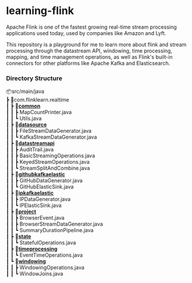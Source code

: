 # learning-flink
Apache Flink is one of the fastest growing real-time stream processing 
applications used today, used by companies like 
Amazon and Lyft. 

This repository is a playground for me to learn more about flink and stream 
processing through the datastream API, windowing, time processing, mapping, 
and time management operations, as well as Flink's built-in connectors for 
other platforms like Apache Kafka and Elasticsearch.

### Directory Structure

📦src/main/java <br/>
┣ 📂com.flinklearn.realtime <br/>
┃ ┣ 📂[**common**]() <br/>
┃ ┃ ┣ MapCountPrinter.java <br/>
┃ ┃ ┗ Utils.java <br/>
┃ ┣ 📂[**datasource**]() <br/>
┃ ┃ ┣ FileStreamDataGenerator.java <br/>
┃ ┃ ┗ KafkaStreamDataGenerator.java <br/>
┃ ┣ 📂[**datastreamapi**]() <br/>
┃ ┃ ┣ AuditTrail.java <br/>
┃ ┃ ┣ BasicStreamingOperations.java <br/>
┃ ┃ ┣ KeyedStreamOperations.java <br/>
┃ ┃ ┗ StreamSplitAndCombine.java <br/>
┃ ┣ 📂[**githubkafkaelastic**]() <br/>
┃ ┃ ┣ GitHubDataGenerator.java <br/>
┃ ┃ ┗ GitHubElasticSink.java <br/>
┃ ┣ 📂[**ipkafkaelastic**]() <br/>
┃ ┃ ┣ IPDataGenerator.java <br/>
┃ ┃ ┗ IPElasticSink.java <br/>
┃ ┣ 📂[**project**]() <br/>
┃ ┃ ┣ BrowserEvent.java <br/>
┃ ┃ ┣ BrowserStreamDataGenerator.java <br/>
┃ ┃ ┗ SummaryDurationPipeline.java <br/>
┃ ┣ 📂[**state**]() <br/>
┃ ┃ ┗ StatefulOperations.java <br/>
┃ ┣ 📂[**timeprocessing**]() <br/>
┃ ┃ ┗ EventTimeOperations.java <br/>
┃ ┗ 📂[**windowing**]() <br/>
┃ ┃ ┣ WindowingOperations.java <br/>
┃ ┃ ┗ WindowJoins.java <br/>
